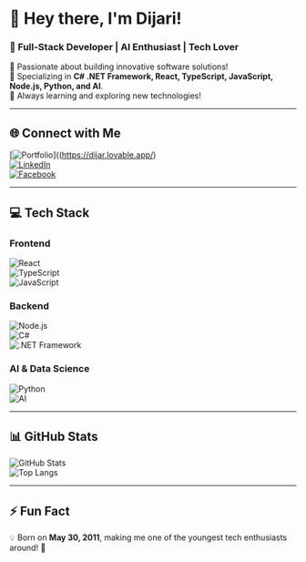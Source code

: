 # **👋 Hey there, I'm Dijari!**  
### **🚀 Full-Stack Developer | AI Enthusiast | Tech Lover**  

🔹 Passionate about building innovative software solutions!  
🔹 Specializing in **C# .NET Framework, React, TypeScript, JavaScript, Node.js, Python, and AI**.  
🔹 Always learning and exploring new technologies!  

---

## **🌐 Connect with Me**  
[![Portfolio](https://img.shields.io/badge/🌍%20Portfolio-000?style=for-the-badge&logo=google-chrome&logoColor=white)]((https://dijar.lovable.app/)  
[![LinkedIn](https://img.shields.io/badge/LinkedIn-0A66C2?style=for-the-badge&logo=linkedin&logoColor=white)](https://linkedin.com/in/your-profile)  
[![Facebook](https://img.shields.io/badge/Facebook-1877F2?style=for-the-badge&logo=facebook&logoColor=white)](https://facebook.com/your-profile)  

---

## **💻 Tech Stack**  

### **Frontend**  
![React](https://img.shields.io/badge/React-61DAFB?style=for-the-badge&logo=react&logoColor=black)  
![TypeScript](https://img.shields.io/badge/TypeScript-3178C6?style=for-the-badge&logo=typescript&logoColor=white)  
![JavaScript](https://img.shields.io/badge/JavaScript-F7DF1E?style=for-the-badge&logo=javascript&logoColor=black)  

### **Backend**  
![Node.js](https://img.shields.io/badge/Node.js-339933?style=for-the-badge&logo=nodedotjs&logoColor=white)  
![C#](https://img.shields.io/badge/C%23-239120?style=for-the-badge&logo=csharp&logoColor=white)  
![.NET Framework](https://img.shields.io/badge/.NET-512BD4?style=for-the-badge&logo=dotnet&logoColor=white)  

### **AI & Data Science**  
![Python](https://img.shields.io/badge/Python-3776AB?style=for-the-badge&logo=python&logoColor=white)  
![AI](https://img.shields.io/badge/AI%20Development-FF6F00?style=for-the-badge&logo=deeplearning&logoColor=white)  

---

## **📊 GitHub Stats**  

![GitHub Stats](https://github-readme-stats.vercel.app/api?username=Dijariii&show_icons=true&theme=radical)  
![Top Langs](https://github-readme-stats.vercel.app/api/top-langs/?username=Dijariii&layout=compact&theme=radical)  

---

## **⚡ Fun Fact**  
💡 Born on **May 30, 2011**, making me one of the youngest tech enthusiasts around! 🚀  

<!--
**Dijariii/Dijariii** is a ✨ _special_ ✨ repository because its `README.md` (this file) appears on your GitHub profile.

Here are some ideas to get you started:

- 🔭 I’m currently working on ...
- 🌱 I’m currently learning ...
- 👯 I’m looking to collaborate on ...
- 🤔 I’m looking for help with ...
- 💬 Ask me about ...
- 📫 How to reach me: ...
- 😄 Pronouns: ...
- ⚡ Fun fact: ...
-->
